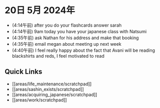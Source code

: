 # 20日 5月 2024年
- (4:14午前) after you do your flashcards answer sarah
- (4:14午前) 9am today you have your japanese class with Natsumi
- (4:35午前) ask Nathan for his address and make that booking
- (4:35午前) email megan about meeting up next week
- (4:40午前) I feel really happy about the fact that Avani will be reading blackshirts and reds, I feel motivated to read



 



## Quick Links
- [[areas/life_maintenance/scratchpad]]
- [[areas/sashin_exists/scratchpad]]
- [[areas/acquiring_japanese/scratchpad]]
- [[areas/work/scratchpad]]

